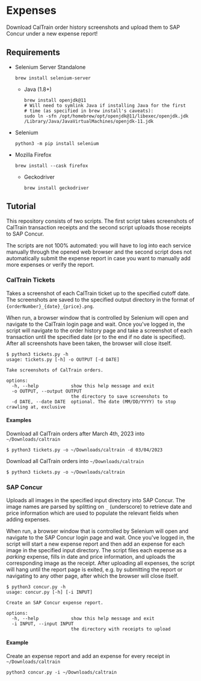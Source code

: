 # Expenses

Download CalTrain order history screenshots and upload them to SAP Concur
under a new expense report!

## Requirements

- Selenium Server Standalone
  ```shell
  brew install selenium-server
  ```
  - Java (1.8+)
    ```shell
    brew install openjdk@11
    # Will need to symlink Java if installing Java for the first 
    # time (as specified in brew install's caveats): 
    sudo ln -sfn /opt/homebrew/opt/openjdk@11/libexec/openjdk.jdk /Library/Java/JavaVirtualMachines/openjdk-11.jdk
    ```
- Selenium
  ```shell
  python3 -m pip install selenium
  ```
- Mozilla Firefox
  ```shell 
  brew install --cask firefox
  ```
  - Geckodriver
    ```shell
    brew install geckodriver
    ```

## Tutorial

This repository consists of two scripts. The first script
takes screenshots of CalTrain transaction receipts and the second script uploads
those receipts to SAP Concur. 

The scripts are not 100% automated: you will have to log into each service 
manually through the opened web browser and the second script does not automatically
submit the expense report in case you want to manually add more expenses or verify 
the report.

### CalTrain Tickets

Takes a screenshot of each CalTrain ticket up to the specified cutoff date. The
screenshots are saved to the specified output directory in the format of 
`{orderNumber}_{date}_{price}.png`.

When run, a browser window that is controlled by Selenium will open and navigate to
the CalTrain login page and wait. Once you've logged in, the script will navigate 
to the order history page and take a screenshot of each transaction until the
specified date (or to the end if no date is specified). After all screenshots 
have been taken, the browser will close itself.

```shell
$ python3 tickets.py -h
usage: tickets.py [-h] -o OUTPUT [-d DATE]

Take screenshots of CalTrain orders.

options:
  -h, --help            show this help message and exit
  -o OUTPUT, --output OUTPUT
                        the directory to save screenshots to
  -d DATE, --date DATE  optional. The date (MM/DD/YYYY) to stop crawling at, exclusive
```

#### Examples

Download all CalTrain orders after March 4th, 2023 into `~/Downloads/caltrain`
```shell
$ python3 tickets.py -o ~/Downloads/caltrain -d 03/04/2023
```

Download all CalTrain orders into `~/Downloads/caltrain`
```shell
$ python3 tickets.py -o ~/Downloads/caltrain
```

### SAP Concur

Uploads all images in the specified input directory into SAP Concur. The image names are
parsed by splitting on `_` (underscore) to retrieve date and price information which are
used to populate the relevant fields when adding expenses.

When run, a browser window that is controlled by Selenium will open and navigate to
the SAP Concur login page and wait. Once you've logged in, the script will start a new
expense report and then add an expense for each image in the specified input directory.
The script files each expense as a *parking* expense, fills in date and price
information, and uploads the corresponding image as the receipt. After uploading
all expenses, the script will hang until the report page is exited, e.g. by
submitting the report or navigating to any other page, after which the browser
will close itself.

```
$ python3 concur.py -h
usage: concur.py [-h] [-i INPUT]

Create an SAP Concur expense report.

options:
  -h, --help            show this help message and exit
  -i INPUT, --input INPUT
                        the directory with receipts to upload
```

#### Example

Create an expense report and add an expense for every receipt in `~/Downloads/caltrain`
```shell
python3 concur.py -i ~/Downloads/caltrain
```
